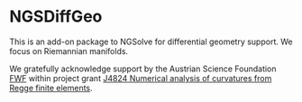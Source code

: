 # NGSDiffGeo
This is an add-on package to NGSolve for differential geometry support. We focus on Riemannian manifolds.

We gratefully acknowledge support by the Austrian Science Foundation [FWF][1] within project grant [J4824 Numerical analysis of curvatures from Regge finite elements][2].


[1]: https://www.fwf.ac.at "FWF"
[2]: https://www.fwf.ac.at/en/research-radar/10.55776/J4824 "J4824"
